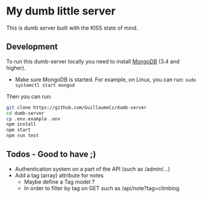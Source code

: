 # My dumb little server

This is dumb server built with the KISS state of mind.

## Development

To run this dumb-server locally you need to install [MongoDB](https://www.mongodb.com/) (3.4 and higher).
* Make sure MongoDB is started. For example, on Linux, you can run: ```sudo systemctl start mongod```

Then you can run:

```bash
git clone https://github.com/GuillaumeCz/dumb-server
cd dumb-server 
cp .env.example .env
npm install
npm start
npm run test
```

## Todos - Good to have ;)
- Authentication system on a part of the API (such as /admin/...)
- Add a tag (array) attribute for notes
  - Maybe define a Tag model ? 
  - In order to filter by tag on GET such as /api/note?tag=climbing


